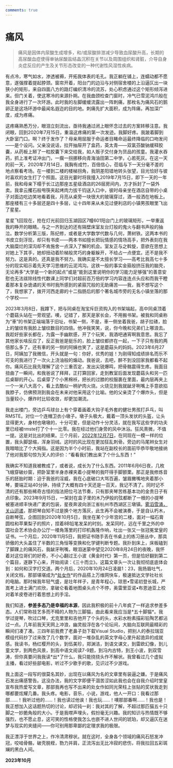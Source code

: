 ```yaml
---
comments: true
---
```

# 痛风

>痛风是因体内尿酸生成增多，和/或尿酸排泄减少导致血尿酸升高，长期的高尿酸血症使得单钠尿酸盐结晶沉积在关节以及周围组织和肾脏，介导自身炎症反应的产生及关节形态改变的一种代谢性风湿性疾病。

有点冷，寒气如水，渗透被褥，开拓我体表的毛孔。我正躺在铺上，连蠕动都不愿意，遂强撑着提起脖颈。窗帘开着，阳台门的边沿与对侧宿舍楼的上沿逼仄出一块狭小的矩形，来自四面八方的路灯编织清冷的流苏，处心积虑通过这个矩形倾泻进来。但门关着，使这寒冷的来源扑朔。在我曲颈检查门窗时，冷气已雪泥鸿爪般在我全身进行了一次环游。此时我的左脚缓缓流露出一阵刺痛，那枚名为痛风石的鹅卵正是这场环游中最闻名遐迩的目的地。刺痛先扩大面积，成为阵痛，再加深广度，成为疼痛。

这疼痛熟悉万分，眼泪立刻流出，亟待我通过闭上眼怀念过去的方案转移注意。我闭眼，回到2020年7月15日，重温这疼痛的第一次发迹。我脚好疼。我跛着脚到大卧室门口。啊？终于发作了？母亲用屈服于命运者目睹命运最终降临的口吻发问——是个设问。父亲没说话，拉开抽屉开了盒药，英太青——双氯芬酸钠缓释胶囊，从药板上掰了一粒胶囊下来交给我，如人贩子交付身为货品的孩童。我灌水吞药，抓上准考证冲出门，一瘸一拐挪移向青海油田第二中学，心若死灰。在这一天的前一天，2020年7月14日，我胸有成竹，百倍信心，莅临与下一天分毫不差的地点察看考场。在一楼到二楼的楼梯拐角，我阴差阳错地转头张望，目光恰好与彼时喜欢的女生打了个照面。这目光霎时将我撞入2019年7月15日，即下一天的一年前，我和母亲下榻于长江边那座五星级酒店的26层房间内，方才拆封了一袋外卖。我拿云攫石般甩筷夹起烤肉力拔千钧送入口中，彼时母亲坐在酒店自带的小桌子对面边吃边笑地看着我，月亮从桌旁一块很大的玻璃穿过，酒一般洒在地板上。那座楼有三十多层还是四十多层，让十四年来从未见过便利店的小镇男孩眼里飞出了星星。

星星飞回现在，抢在灯光前回归玉湖园区7幢601阳台门上的玻璃矩形，一举重返我的睁开的眼睛。与之一齐到达的还有隔壁床室友台灯般的鬼火与翻书声般的抽泣。数学分析第三版，陈纪修，或者是大学数学代数与几何，萧树铁。这两本书的书皮立刻浮现，却只有书皮——两本书如擅长把玩情感的情场高手，把外表刻在我大脑糜烂的深沟却不肯施舍一点深入了解的机会。室友正与之斡旋，意欲在思想上对她上下其手，她却扭动着阶梯般灵巧的身躯躲开，不给占一点便宜。还不是我不努力。这是真的。还真是我不努力。我确实是不太擅长学习——高考比我高七十多分的现实昭示着先天学习思维的云泥鸿沟。这铁一般的事实金箍般挤压我的脑壳，无论再多“大学是一个新的起点”或是“能到这里说明你的学习能力足够强”的善意安慰也无法祓除线性代数课上同学们对超前百万倍的学习内容连连点头应和而我干瞪着那本复杂诡谲的天书时我所感到的紧箍咒般的无助痛苦——我，我不想写这个了，我想家了，拨开河西走廊的十二指肠后的那个著名城市旁的无名小镇坐落的那个学校——

2023年3月8日，我蹲下，把与同桌在淘宝斥巨资购入的书架端起，高中同桌顶着个蘑菇头站在一旁观望。噢，记错了，那天是家长会，不用搬书架。被我和同桌称为“車”的书架正端端落于旧址，书架一侧，不是，車一侧坐着我爸，胡子拉碴，脸上的皱纹有我脸上皱纹数目的四倍。他冲我笑笑，说，你今晚和兄弟们上哪浪去。我趁好些家长都在，为露一手幽默感，开了个玩笑，我酒吧通宵啊我意思。我忘了其他家长啥反应了，反正我爸是挺乐的，脸上皱纹都挤在一起，一下子只有我的两倍那么多了。还有車的另一侧的阿姨也笑了，这是蘑菇头的妈妈。2023年6月27日，阿姨加了我微信，开头就是一句：你好，优秀的娃！为刚得知成绩排名而乐不可支的我进行了一次火上浇油般的煽动。我爸说，去吧，醉不到没回家我都看不起你。痛风石比我先理解了这个三重否定，发出尖锐爆鸣，把骨骼震得生疼。我面目扭曲了一瞬间，和我爸说了拜拜，正打算回家，走到教室后面发现蘑菇头和另一匹后桌聊的开心。后桌穿了个小黑棉袄，把长的过膝的校服裹在里面，最内层再夹上一个一米八大高个，看上去酷似一柄驴肉火烧。火烧见到我就龇牙咧嘴上手意欲掐我脖子，仿佛预测到我会在未来对他采用这个比喻。他的父亲烫了个爆炸头，但是当量较小，爆炸时比较收敛，却更加潮流。

我走出楼门，旁边乒乓球台上有个穿着画着大钩子毛外套的健壮男孩打乒乓，叫RMSTE。对位一个连帽卫衣小墩子。墩子头极大，戴着一顶头发状的头盔，让头显得更大，身材也墩墩的，十分可爱，但是动作十分灵活，就在我写这些字的功夫里已经被rmste打了个十一比零。我在经过他们身旁的风中沐浴。狂风熹微，不值一提。这是对比出的结果。三个月前，[2022年12月7日](../stories/Fool.md)，在同现在一模一样的位置，我头脚瑟缩，浑身羽绒。这时的风比现在更加狂乱刺骨。旁边的马尾辫女生对我暗暗比了个大拇指。这是因为半个小时前，我站在副校长的面前毕恭毕敬地接纳了他对我那句惊为天人的评价：“看看我们教出来了个什么东西！”

我确实不知道我被教成了，或者说，成长为了什么东西。2011年6月6日夜，几枚飞蛾穿破纱窗，把卧室里半身赤裸夹着小提琴的我吓得手脚颤栗。那正是我修炼音乐的胚胎时期：迫于我爸的淫威，我在心底破口大骂百遍，皱眉撇嘴地夹着那小琴，要端正站40分钟，持续了大概有四十天还是一百天，我记不清了。同时记不清的还有那些稀奇古怪的指法把位弓法节奏，只有那夹琴苦练基本功的金贵日子有点印象。2023年9月15日，一架封在盒子里的木乃伊般的弦都断了一根的小提琴被塞进顺丰快递广袤的包装，星夜奔波向浙江省杭州市西湖区三墩镇。[雾滔雪涌，关山迢递](https://biupiukiu.net/)，那把琴自知不过是换个地方落灰，此生再不会被演奏，于是自认朽木，自断琴弦，企图回到2020年10月5日，我坐在某个少年宫的二楼，面对一幅石膏圆柱和苹果梨子的照片，捏着8B铅笔发呆的时刻。发呆同时，远在千里之外的中国社会艺术协会办公厅一楼角落里的打印机轰隆作响，吐出一张又一张冠冕堂皇的证书。一个月后，2020年11月5日，我把证书随手丢在书桌上的练习册丛中，那具骄傲的大头盖住了半数的三角恒等变换和化学键判断专题。我扑到床上，床板磕到了脚踝上的痛风石，我龇牙咧嘴，眼泪迷蒙中望见2020年8月24日的夜晚，我怀着对这位哥们的好奇，不小心翻过王小波《黄金时代》第一页，但是恰好翻到第二个篇目，遂静下心来，开始阅读：《三十而立》。这篇文章头一次让我彻彻底底体会到：如何和汉字打交道。两个月后，2020年10月24日凌晨1：23，我扬眉吐气，关闭文档，那部堪堪成为\*[处女作](../stories/Mice.md)\*的作品搭上万维网快车，极速抵达文学社社长的电脑。那时候我年轻气盛，是壮年祥子，是青年程心，琼恩•雪诺初登长城，严嵩考上进士满门欢欣，拿破仑看着地图桌头点个不停，奥雷里亚诺•布恩迪亚上校对着羊皮卷进行着思想上的手淫。

我们知道，__参差多态乃是幸福的本源__，因此我积极的前十八年疯了一样追求参差多态。人们常称技艺多而不精的人物为三脚猫，由此看来我应当是\*五十脚猫\*。我学过提琴，吹过口琴，尤克里里和吉他开了个头的头，水彩水粉素描彩铅陶艺都沾过一点。几年前我天天网上冲浪，幽灵般浮在各个论坛间，大脑向互联网最精彩的瞬间们凑了凑。三四年前我费了老鼻子劲下载Visual Studio，把别人的泰拉瑞亚模组代码抄了过来改了几个数字，面对一堆杂乱的英文字母心里升起诡异的成就感。我读书，杨红樱开的头，到伍美珍，郑渊洁，到语文课文，到雷欧幻像，到儿童文学，到两色风景，到高中语文阅读7-9题，到冯内古特，到王小波，到双雪涛，但你真要问我我读\*出\*了什么，我只能挠挠头作不解状。我曾看过几个虚拟主播，看过好些部电影，听过不少歌手的歌，见识过不少游戏。

我上面这一段写的很莫名其妙，出现在以痛风为名的文章里有装逼之嫌。于是痛风石发出痛感警告。这没办法，我的文字即便干涸苦涩如此我也会在自我介绍时堂皇宣布我热爱写文章，那部我再也写不出来的处女作如同光荣柱上张贴的奖状我走到哪都要炫耀几番。我头疼。电影，音乐，小说，游戏，他人一开口：我看过那部……！我听过他的……！我也读过他诶！我也玩……！噢那部番啊……！我也是！我正想加入这话题热切的讨论，却迟钝一刹：我对其的了解，不超过那匹猫五十只脚之一妙脆角般的大小。于是我噤声埋头，假扮毫无兴趣。我的知识与热情既不够强烈，也不愿止息，这可笑的性格使我怎么也嵌不进人世间的琥珀，却又逼仄在迷梦与现实的夹缝间——你可别用那卑鄙的定理求我的极限。

我正漂浮于世界之上，作冷清肃穆状。就在这时，全身各个领域的痛风石怒发冲冠，咬啮骨骼，破壳脱桎，勠力并肩，正流泻出无比冷寂的悲伤，将我拉回五彩斑斓的黑白人间。

__2023年10月__